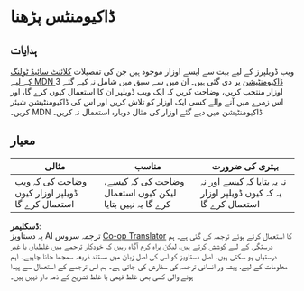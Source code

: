 <!--
CO_OP_TRANSLATOR_METADATA:
{
  "original_hash": "1ce4deaec80130d3a0a3c906568459fc",
  "translation_date": "2025-08-25T23:14:07+00:00",
  "source_file": "1-getting-started-lessons/1-intro-to-programming-languages/assignment.md",
  "language_code": "ur"
}
-->
# ڈاکیومنٹس پڑھنا

## ہدایات

ویب ڈویلپرز کے لیے بہت سے ایسے اوزار موجود ہیں جن کی تفصیلات [کلائنٹ سائیڈ ٹولنگ کے لیے MDN ڈاکیومنٹیشن](https://developer.mozilla.org/docs/Learn/Tools_and_testing/Understanding_client-side_tools/Overview) پر دی گئی ہیں۔ ان میں سے سبق میں شامل نہ کیے گئے 3 اوزار منتخب کریں، وضاحت کریں کہ ایک ویب ڈویلپر ان کا استعمال کیوں کرے گا، اور اس زمرے میں آنے والے کسی ایک اوزار کو تلاش کریں اور اس کی ڈاکیومنٹیشن شیئر کریں۔ MDN ڈاکیومنٹیشن میں دیے گئے اوزار کی مثال دوبارہ استعمال نہ کریں۔

## معیار

مثالی | مناسب | بہتری کی ضرورت
--- | --- | -- |
| وضاحت کی کہ ویب ڈویلپر اوزار کیوں استعمال کرے گا | وضاحت کی کہ کیسے، لیکن کیوں استعمال کرے گا یہ نہیں بتایا | نہ یہ بتایا کہ کیسے اور نہ یہ کہ کیوں ڈویلپر اوزار استعمال کرے گا |

**ڈسکلیمر**:  
یہ دستاویز AI ترجمہ سروس [Co-op Translator](https://github.com/Azure/co-op-translator) کا استعمال کرتے ہوئے ترجمہ کی گئی ہے۔ ہم درستگی کے لیے کوشش کرتے ہیں، لیکن براہ کرم آگاہ رہیں کہ خودکار ترجمے میں غلطیاں یا غیر درستیاں ہو سکتی ہیں۔ اصل دستاویز کو اس کی اصل زبان میں مستند ذریعہ سمجھا جانا چاہیے۔ اہم معلومات کے لیے، پیشہ ور انسانی ترجمہ کی سفارش کی جاتی ہے۔ ہم اس ترجمے کے استعمال سے پیدا ہونے والی کسی بھی غلط فہمی یا غلط تشریح کے ذمہ دار نہیں ہیں۔